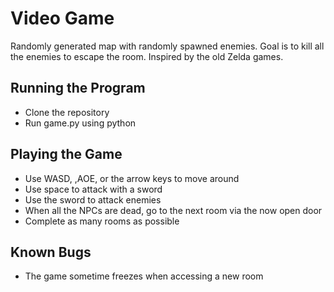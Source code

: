 # Video Game
Randomly generated map with randomly spawned enemies. Goal is to kill all the enemies to escape the room.
Inspired by the old Zelda games.

## Running the Program
* Clone the repository
* Run game.py using python

## Playing the Game
* Use WASD, ,AOE, or the arrow keys to move around
* Use space to attack with a sword
* Use the sword to attack enemies
* When all the NPCs are dead, go to the next room via the now open door
* Complete as many rooms as possible

## Known Bugs
* The game sometime freezes when accessing a new room
